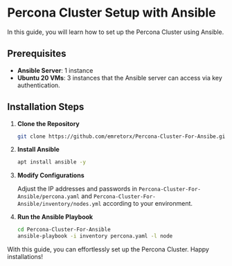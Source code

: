 # Percona Cluster Setup with Ansible

In this guide, you will learn how to set up the Percona Cluster using Ansible.

## Prerequisites

- **Ansible Server**: 1 instance
- **Ubuntu 20 VMs**: 3 instances that the Ansible server can access via key authentication.

## Installation Steps

1. **Clone the Repository**
   
   ```bash
   git clone https://github.com/emretorx/Percona-Cluster-For-Ansibe.git
   ```

2. **Install Ansible**

   ```bash
   apt install ansible -y
   ```

3. **Modify Configurations**

   Adjust the IP addresses and passwords in `Percona-Cluster-For-Ansible/percona.yaml` and `Percona-Cluster-For-Ansible/inventory/nodes.yml` according to your environment.

4. **Run the Ansible Playbook**

   ```bash
   cd Percona-Cluster-For-Ansible
   ansible-playbook -i inventory percona.yaml -l node
   ```

With this guide, you can effortlessly set up the Percona Cluster. Happy installations!
